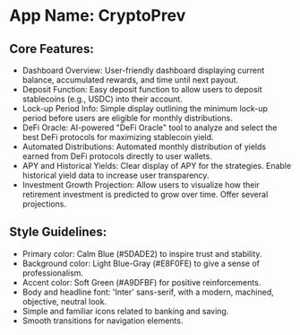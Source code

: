 # **App Name**: CryptoPrev

## Core Features:

- Dashboard Overview: User-friendly dashboard displaying current balance, accumulated rewards, and time until next payout.
- Deposit Function: Easy deposit function to allow users to deposit stablecoins (e.g., USDC) into their account.
- Lock-up Period Info: Simple display outlining the minimum lock-up period before users are eligible for monthly distributions.
- DeFi Oracle: AI-powered "DeFi Oracle" tool to analyze and select the best DeFi protocols for maximizing stablecoin yield.
- Automated Distributions: Automated monthly distribution of yields earned from DeFi protocols directly to user wallets.
- APY and Historical Yields: Clear display of APY for the strategies. Enable historical yield data to increase user transparency.
- Investment Growth Projection: Allow users to visualize how their retirement investment is predicted to grow over time. Offer several projections.

## Style Guidelines:

- Primary color: Calm Blue (#5DADE2) to inspire trust and stability.
- Background color: Light Blue-Gray (#E8F0FE) to give a sense of professionalism.
- Accent color: Soft Green (#A9DFBF) for positive reinforcements.
- Body and headline font: 'Inter' sans-serif, with a modern, machined, objective, neutral look.
- Simple and familiar icons related to banking and saving.
- Smooth transitions for navigation elements.